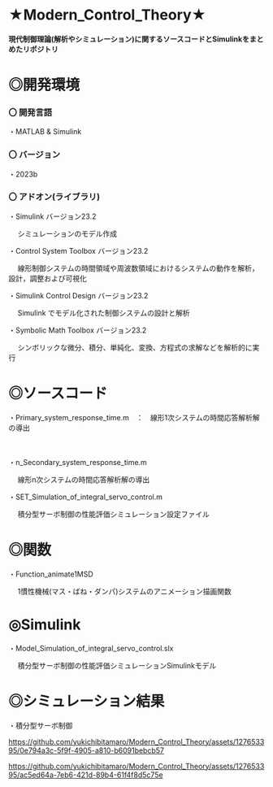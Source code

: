 # ★Modern_Control_Theory★

#### 現代制御理論(解析やシミュレーション)に関するソースコードとSimulinkをまとめたリポジトリ

# ◎開発環境

### 〇 開発言語
 
・MATLAB & Simulink

### 〇 バージョン

・2023b
 
### 〇 アドオン(ライブラリ)
 
・Simulink バージョン23.2

 　  シミュレーションのモデル作成
    
・Control System Toolbox バージョン23.2

 　  線形制御システムの時間領域や周波数領域におけるシステムの動作を解析，設計，調整および可視化
    
・Simulink Control Design バージョン23.2

 　  Simulink でモデル化された制御システムの設計と解析
    
・Symbolic Math Toolbox バージョン23.2

  　 シンボリックな微分、積分、単純化、変換、方程式の求解などを解析的に実行

# ◎ソースコード
 
 ・Primary_system_response_time.m　：　線形1次システムの時間応答解析解の導出
 
 　  
   
 ・n_Secondary_system_response_time.m

 　  線形n次システムの時間応答解析解の導出

 ・SET_Simulation_of_integral_servo_control.m

 　  積分型サーボ制御の性能評価シミュレーション設定ファイル

    
# ◎関数
 
 ・Function_animate1MSD
 
 　  1慣性機械(マス・ばね・ダンパ)システムのアニメーション描画関数
   

# ◎Simulink

 ・Model_Simulation_of_integral_servo_control.slx

 　  積分型サーボ制御の性能評価シミュレーションSimulinkモデル

# ◎シミュレーション結果

 ・積分型サーボ制御
 
https://github.com/yukichibitamaro/Modern_Control_Theory/assets/127653395/0e794a3c-5f9f-4905-a810-b6091bebcb57

https://github.com/yukichibitamaro/Modern_Control_Theory/assets/127653395/ac5ed64a-7eb6-421d-89b4-61f4f8d5c75e

